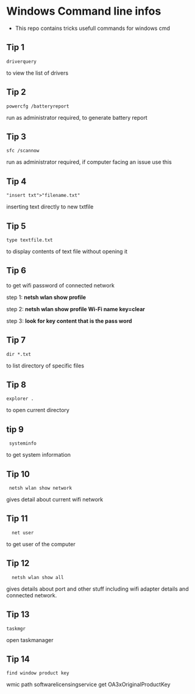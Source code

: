 # Windows Command line infos
* This repo contains tricks usefull commands for windows cmd
## Tip 1
    driverquery
   
   to view the list of drivers
## Tip 2
    powercfg /batteryreport
  
   run as administrator required,
   to generate battery report
## Tip 3
    sfc /scannow
  
  run as administrator required,
  if computer facing an issue use this
## Tip 4

    "insert txt">"filename.txt"
  
  inserting text directly to new txtfile
  
## Tip 5
    type textfile.txt
   
   to display contents of text file without opening it
## Tip 6
	
   to get wifi password of connected network

   step 1: **netsh wlan show profile**
   
   step 2: **netsh wlan show profile Wi-Fi name key=clear**

   step 3: **look for key content that is the pass word**

## Tip 7
    dir *.txt
   
   to list directory of specific files
## Tip 8
    explorer .	
   to open current directory

## tip 9
     systeminfo
     
   to get system information
## Tip 10
     netsh wlan show network
     
   gives detail about current wifi network
## Tip 11
      net user
   to get user of the computer
## Tip 12
      netsh wlan show all 
      
   gives details about port and other stuff including wifi adapter details and connected network.	
## Tip 13
	taskmgr
    
   open taskmanager
## Tip 14
	find window product key
 	
   wmic path softwarelicensingservice get OA3xOriginalProductKey
